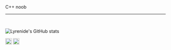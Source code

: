 
<head><link rel = "stylesheet" href = "styles.css"></head> 

<div class = "stuff">C++ noob</div>

<!--<video autoplay loop muted class = "BG" src = "IMStage6ABackground.mp4"> </video> -->



---

</br>

![Lyrenide's GitHub stats](https://github-readme-stats.vercel.app/api?username=Lyrenide&show_icons=true&theme=radical)



<img width = 20px src = "https://upload.wikimedia.org/wikipedia/commons/1/18/ISO_C%2B%2B_Logo.svg" >


<img class = "gif" width = 20px src = "TH8S6Background.gif" >
